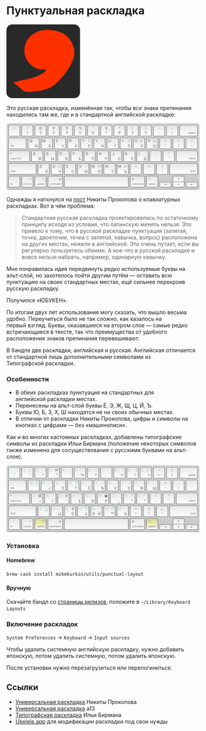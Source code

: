 # Пунктуальная раскладка

![](./icon/icon.png)

Это русская раскладка, изменённая так, чтобы _все_ знаки препинания находились там же, где и в стандартной английской раскладке:

![](./img/Layout.png)

Однажды я наткнулся на [пост](https://tonsky.livejournal.com/318571.html) Никиты Прокопова о клавиатурных раскладках. Вот в чём проблема:

> Стандартная русская раскладка проектировалась по остаточному принципу исходя из условия, что латинскую менять нельзя. Это привело к тому, что в русской раскладке пунктуация (запятая, точка, двоеточие, точка с запятой, кавычка, вопрос) расположена на других местах, нежели в английской. Это очень путает, если вы регулярно пользуетесь обеими. А кое-что в русской раскладке и вовсе нельзя набрать, например, одинарную кавычку.

Мне понравилась идея передвинуть редко используемые буквы на альт-слой, но захотелось пойти другим путём — оставить всю пунктуацию на своих стандартных местах, ещё сильнее перекроив русскую раскладку.

Получился «ЮБУКЕН».

По итогам двух лет использования могу сказать, что вышло весьма удобно. Переучиться было не так сложно, как казалось на первый взгляд. Буквы, оказавшиеся на втором слое — самые редко встречающиеся в тексте, так что преимущества от удобного расположения знаков препинания перевешивают.

В бандле две раскладки, английская и русская. Английская отличается от стандартной лишь дополнительными символами из Типографской раскладки.

### Особенности

- В обеих раскладках пунктуация на стандартных для английской раскладки местах.
- Перенесены на альт-слой буквы Ё, Э, Ж, Щ, Ц, Й, Ъ.
- Буквы Ю, Б, З, Х, Ш находятся не на своих обычных местах.
- В отличии от раскладки Никиты Прокопова, цифры и символы на кнопках с цифрами — без «машинописи».

Как и во многих кастомных раскладках, добавлены типографские символы из раскладки Ильи Бирмана (положение некоторых символов также изменено для сосуществования с русскими буквами на альт-слое).

![](./img/Layout-opt.png)

### Установка

#### Homebrew

```sh
brew cask install mikekurkin/utils/punctual-layout
```

#### Вручную

Скачайте бандл со [страницы релизов](https://github.com/mikekurkin/Punctual-Layout/releases/latest), положите в `~/Library/Keyboard Layouts`

### Включение раскладок

`System Preferences` → `Keyboard` → `Input sources`

Чтобы удалить системную английскую раскладку, нужно добавить японскую, потом удалить системную, потом удалить японскую.

После установки нужно перезагрузиться или перелогиниться.

## Ссылки

- [Универсальная раскладка](https://github.com/tonsky/Universal-Layout) Никиты Прокопова
- [Универсальная раскладка](https://github.com/a13/xkb-custom) a13
- [Типографская раскладка](https://ilyabirman.ru/projects/typography-layout) Ильи Бирмана
- [Ukelele.app](http://scripts.sil.org/ukelele) для модификации раскладки под свои нужды